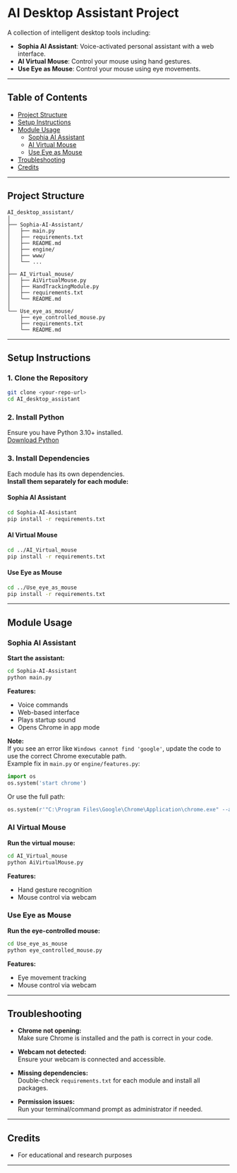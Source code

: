 # AI Desktop Assistant Project

A collection of intelligent desktop tools including:
- **Sophia AI Assistant**: Voice-activated personal assistant with a web interface.
- **AI Virtual Mouse**: Control your mouse using hand gestures.
- **Use Eye as Mouse**: Control your mouse using eye movements.

---

## Table of Contents

- [Project Structure](#project-structure)
- [Setup Instructions](#setup-instructions)
- [Module Usage](#module-usage)
  - [Sophia AI Assistant](#sophia-ai-assistant)
  - [AI Virtual Mouse](#ai-virtual-mouse)
  - [Use Eye as Mouse](#use-eye-as-mouse)
- [Troubleshooting](#troubleshooting)
- [Credits](#credits)

---

## Project Structure

```
AI_desktop_assistant/
│
├── Sophia-AI-Assistant/
│   ├── main.py
│   ├── requirements.txt
│   ├── README.md
│   ├── engine/
│   ├── www/
│   └── ...
│
├── AI_Virtual_mouse/
│   ├── AiVirtualMouse.py
│   ├── HandTrackingModule.py
│   ├── requirements.txt
│   └── README.md
│
└── Use_eye_as_mouse/
    ├── eye_controlled_mouse.py
    ├── requirements.txt
    └── README.md
```

---

## Setup Instructions

### 1. Clone the Repository

```sh
git clone <your-repo-url>
cd AI_desktop_assistant
```

### 2. Install Python

Ensure you have Python 3.10+ installed.  
[Download Python](https://www.python.org/downloads/)

### 3. Install Dependencies

Each module has its own dependencies.  
**Install them separately for each module:**

#### Sophia AI Assistant

```sh
cd Sophia-AI-Assistant
pip install -r requirements.txt
```

#### AI Virtual Mouse

```sh
cd ../AI_Virtual_mouse
pip install -r requirements.txt
```

#### Use Eye as Mouse

```sh
cd ../Use_eye_as_mouse
pip install -r requirements.txt
```

---

## Module Usage

### Sophia AI Assistant

**Start the assistant:**

```sh
cd Sophia-AI-Assistant
python main.py
```

**Features:**
- Voice commands
- Web-based interface
- Plays startup sound
- Opens Chrome in app mode

**Note:**  
If you see an error like `Windows cannot find 'google'`, update the code to use the correct Chrome executable path.  
Example fix in `main.py` or `engine/features.py`:
```python
import os
os.system('start chrome')
```
Or use the full path:
```python
os.system(r'"C:\Program Files\Google\Chrome\Application\chrome.exe" --app="file:///path/to/www/index.html"')
```

### AI Virtual Mouse

**Run the virtual mouse:**

```sh
cd AI_Virtual_mouse
python AiVirtualMouse.py
```

**Features:**
- Hand gesture recognition
- Mouse control via webcam

### Use Eye as Mouse

**Run the eye-controlled mouse:**

```sh
cd Use_eye_as_mouse
python eye_controlled_mouse.py
```

**Features:**
- Eye movement tracking
- Mouse control via webcam

---

## Troubleshooting

- **Chrome not opening:**  
  Make sure Chrome is installed and the path is correct in your code.

- **Webcam not detected:**  
  Ensure your webcam is connected and accessible.

- **Missing dependencies:**  
  Double-check `requirements.txt` for each module and install all packages.

- **Permission issues:**  
  Run your terminal/command prompt as administrator if needed.

---

## Credits

- For educational and research purposes

---

